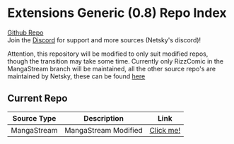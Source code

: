 # Extensions Generic (0.8) Repo Index

[Github Repo](https://github.com/Ivanmatthew/extensions-generic-0.8)
<br>
Join the [Discord](https://discord.gg/rmf6jQpMU9) for support and more sources (Netsky's discord)!

Attention, this repository will be modified to only suit modified repos, though the transition may take some time.
Currently only RizzComic in the MangaStream branch will be maintained, all the other source repo's are maintained by Netsky, these can be found [here](https://github.com/TheNetsky/extensions-generic-0.8)

## Current Repo

| Source Type | Description |          Link |
| ---        |    ----   |         --- |
| MangaStream      | MangaStream Modified      | [Click me!](https://ivanmatthew.github.io/extensions-generic-0.8/mangastream-modified/)    |
